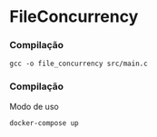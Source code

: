 # FileConcurrency

### Compilação

`gcc -o file_concurrency src/main.c`

### Compilação

Modo de uso

`docker-compose up`

